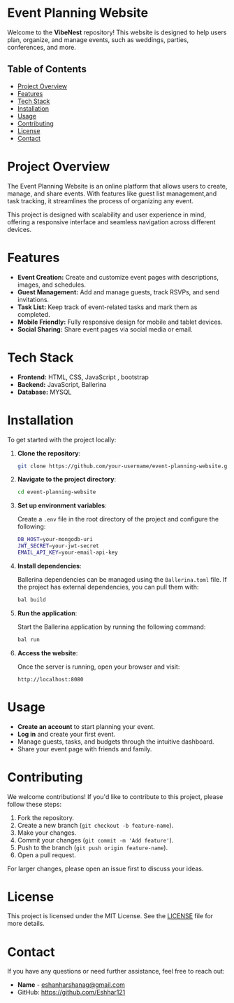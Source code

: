 # Event Planning Website

Welcome to the **VibeNest** repository! This website is designed to help users plan, organize, and manage events, such as weddings, parties, conferences, and more.

## Table of Contents

- [Project Overview](#project-overview)
- [Features](#features)
- [Tech Stack](#tech-stack)
- [Installation](#installation)
- [Usage](#usage)
- [Contributing](#contributing)
- [License](#license)
- [Contact](#contact)

# Project Overview

The Event Planning Website is an online platform that allows users to create, manage, and share events. With features like guest list management,and task tracking, it streamlines the process of organizing any event.

This project is designed with scalability and user experience in mind, offering a responsive interface and seamless navigation across different devices.

# Features

- **Event Creation:** Create and customize event pages with descriptions, images, and schedules.
- **Guest Management:** Add and manage guests, track RSVPs, and send invitations.
- **Task List:** Keep track of event-related tasks and mark them as completed.
- **Mobile Friendly:** Fully responsive design for mobile and tablet devices.
- **Social Sharing:** Share event pages via social media or email.

# Tech Stack

- **Frontend:** HTML, CSS, JavaScript , bootstrap 
- **Backend:** JavaScript, Ballerina
- **Database:** MYSQL

# Installation

To get started with the project locally:

1. **Clone the repository**:

    ```bash
    git clone https://github.com/your-username/event-planning-website.git
    ```

2. **Navigate to the project directory**:

    ```bash
    cd event-planning-website
    ```

3. **Set up environment variables**:

    Create a `.env` file in the root directory of the project and configure the following:

    ```bash
    DB_HOST=your-mongodb-uri
    JWT_SECRET=your-jwt-secret
    EMAIL_API_KEY=your-email-api-key
    ```

4. **Install dependencies**:

   Ballerina dependencies can be managed using the `Ballerina.toml` file. If the project has external dependencies, you can pull them with:

    ```bash
    bal build
    ```

5. **Run the application**:

    Start the Ballerina application by running the following command:

    ```bash
    bal run
    ```

6. **Access the website**:

    Once the server is running, open your browser and visit:

    ```
    http://localhost:8080
    ```

# Usage

- **Create an account** to start planning your event.
- **Log in** and create your first event.
- Manage guests, tasks, and budgets through the intuitive dashboard.
- Share your event page with friends and family.

# Contributing

We welcome contributions! If you'd like to contribute to this project, please follow these steps:

1. Fork the repository.
2. Create a new branch (`git checkout -b feature-name`).
3. Make your changes.
4. Commit your changes (`git commit -m 'Add feature'`).
5. Push to the branch (`git push origin feature-name`).
6. Open a pull request.

For larger changes, please open an issue first to discuss your ideas.

# License

This project is licensed under the MIT License. See the [LICENSE](LICENSE) file for more details.

# Contact

If you have any questions or need further assistance, feel free to reach out:

- **Name** - eshanharshanag@gmail.com
- GitHub: https://github.com/Eshhar121

